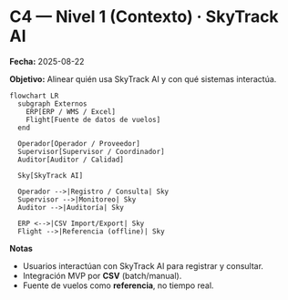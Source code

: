 # C4 — Nivel 1 (Contexto) · SkyTrack AI
**Fecha:** 2025-08-22

**Objetivo:** Alinear quién usa SkyTrack AI y con qué sistemas interactúa.

```mermaid
flowchart LR
  subgraph Externos
    ERP[ERP / WMS / Excel]
    Flight[Fuente de datos de vuelos]
  end

  Operador[Operador / Proveedor]
  Supervisor[Supervisor / Coordinador]
  Auditor[Auditor / Calidad]

  Sky[SkyTrack AI]

  Operador -->|Registro / Consulta| Sky
  Supervisor -->|Monitoreo| Sky
  Auditor -->|Auditoría| Sky

  ERP <-->|CSV Import/Export| Sky
  Flight -->|Referencia (offline)| Sky
```

**Notas**
- Usuarios interactúan con SkyTrack AI para registrar y consultar.
- Integración MVP por **CSV** (batch/manual).
- Fuente de vuelos como **referencia**, no tiempo real.

